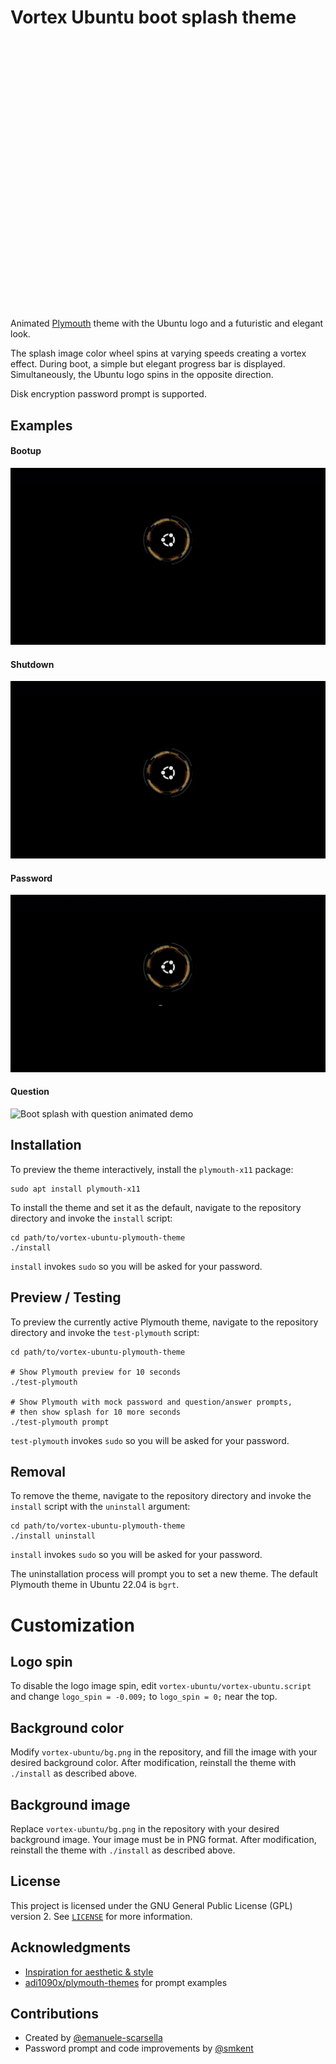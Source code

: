 # Vortex Ubuntu boot splash theme

<style>
	.__hero {
		background-repeat: no-repeat;
		background-position: center 55%;
		width: 700px;
		height: 400px;
		margin: 2rem auto;
		border-radius: 3rem;
		background-size: 250%;
	}

	.__img {
		width: 50%;
	}
</style>
<div class="__hero" style="background-image: url(images/shutdown.gif);"></div>

Animated [Plymouth][plymouth] theme with the Ubuntu logo and a futuristic and
elegant look.

The splash image color wheel spins at varying speeds creating a vortex effect.
During boot, a simple but elegant progress bar is displayed. Simultaneously, the
Ubuntu logo spins in the opposite direction.

Disk encryption password prompt is supported.

## Examples

#### Bootup

![Boot splash animated demo][bootup]

#### Shutdown

![Shutdown splash animated demo][shutdown]

#### Password

![Boot splash with password animated demo][password]

#### Question

![Boot splash with question animated demo][question]

## Installation

To preview the theme interactively, install the `plymouth-x11` package:

```shell
sudo apt install plymouth-x11
```

To install the theme and set it as the default, navigate to the repository
directory and invoke the `install` script:

```shell
cd path/to/vortex-ubuntu-plymouth-theme
./install
```

`install` invokes `sudo` so you will be asked for your password.

## Preview / Testing

To preview the currently active Plymouth theme, navigate to the repository
directory and invoke the `test-plymouth` script:

```shell
cd path/to/vortex-ubuntu-plymouth-theme

# Show Plymouth preview for 10 seconds
./test-plymouth

# Show Plymouth with mock password and question/answer prompts,
# then show splash for 10 more seconds
./test-plymouth prompt
```

`test-plymouth` invokes `sudo` so you will be asked for your password.

## Removal

To remove the theme, navigate to the repository
directory and invoke the `install` script with the `uninstall` argument:

```shell
cd path/to/vortex-ubuntu-plymouth-theme
./install uninstall
```

`install` invokes `sudo` so you will be asked for your password.

The uninstallation process will prompt you to set a new theme. The default
Plymouth theme in Ubuntu 22.04 is `bgrt`.

# Customization

## Logo spin

To disable the logo image spin, edit `vortex-ubuntu/vortex-ubuntu.script` and
change `logo_spin = -0.009;` to `logo_spin = 0;` near the top.

## Background color

Modify `vortex-ubuntu/bg.png` in the repository, and fill the image with your
desired background color. After modification, reinstall the theme with
`./install` as described above.

## Background image

Replace `vortex-ubuntu/bg.png` in the repository with your desired background
image. Your image must be in PNG format. After modification, reinstall the theme
with `./install` as described above.

## License

This project is licensed under the GNU General Public License (GPL) version 2.
See [`LICENSE`][license] for more information.

## Acknowledgments

* [Inspiration for aesthetic &amp; style][atom]
* [adi1090x/plymouth-themes][adi1090x-plymouth-themes] for prompt examples

## Contributions

* Created by [@emanuele-scarsella](https://github.com/emanuele-scarsella)
* Password prompt and code improvements by [@smkent](https://github.com/smkent)


[adi1090x-plymouth-themes]: https://github.com/adi1090x/plymouth-themes
[atom]: https://atom.io
[license]: /LICENSE
[plymouth]: https://freedesktop.org/wiki/Software/Plymouth/
[demo]: images/vortex-ubuntu.png
[bootup]: images/bootup.gif
[shutdown]: images/shutdown.gif
[password]: images/password.gif
[question]: images/question.gif
